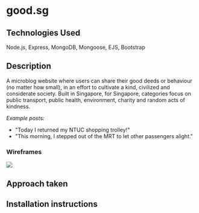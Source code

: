 # good.sg

## Technologies Used
Node.js, Express, MongoDB, Mongoose, EJS, Bootstrap

## Description
A microblog website where users can share their good deeds or behaviour (no matter how small), in an effort to cultivate a kind, civilized and considerate society. Built in Singapore, for Singapore, categories focus on public transport, public health, environment, charity and random acts of kindness.

*Example posts:*
* "Today I returned my NTUC shopping trolley!"
* "This morning, I stepped out of the MRT to let other passengers alight."

### Wireframes

<img src="https://i.imgur.com/PWscueJ.jpg" />



## Approach taken



## Installation instructions

